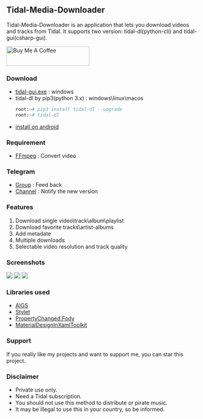 ## **Tidal-Media-Downloader**
Tidal-Media-Downloader is an application that lets you download videos and tracks from Tidal. It supports two version: tidal-dl(python-cli) and tidal-gui(csharp-gui).   

<a href="https://www.buymeacoffee.com/yaronzz" target="_blank"><img src="https://cdn.buymeacoffee.com/buttons/default-orange.png" alt="Buy Me A Coffee" style="height: 51px !important;width: 217px !important;" ></a>

### **Download**
- [tidal-gui.exe](https://github.com/yaronzz/Tidal-Media-Downloader/releases) : windows
- tidal-dl by pip3(python 3.x) : windows\linux\macos
  ``` python
  root:~# pip3 install tidal-dl --upgrade
  root:~# tidal-dl 
  ```
- [install on android](https://t.me/tidal_dl_bot)

  

### **Requirement**
- [FFmpeg](http://ffmpeg.org/) : Convert video

### **Telegram**
- [Group](https://t.me/tidal_group) : Feed back
- [Channel](https://t.me/Tidal_Media_Downloader) : Notify the new version 

### **Features**
1. Download single video\track\album\playlist
2. Download favorite tracks\artist-albums
3. Add metadate
4. Multiple downloads
5. Selectable video resolution and track quality

### **Screenshots**
![](https://github.com/yaronzz/Tidal-Media-Downloader/raw/master/Screenshots/tidal-dl.png)
![](https://github.com/yaronzz/Tidal-Media-Downloader/raw/master/Screenshots/tidal-gui-info.png)
![](https://github.com/yaronzz/Tidal-Media-Downloader/raw/master/Screenshots/tidal-gui-dl.png)

### **Libraries used**
- [AIGS](https://github.com/yaronzz/AIGS)
- [Stylet](https://github.com/canton7/Stylet)
- [PropertyChanged.Fody](https://github.com/Fody/PropertyChanged)
- [MaterialDesignInXamlToolkit](https://github.com/ButchersBoy/MaterialDesignInXamlToolkit)

### **Support**
If you really like my projects and want to support me, you can star this project. 

### **Disclaimer**
- Private use only.
- Need a Tidal subscription. 
- You should not use this method to distribute or pirate music.
- It may be illegal to use this in your country, so be informed.
